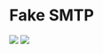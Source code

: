 # Fake SMTP

[![](https://images.microbadger.com/badges/image/mailtop/fake-smtp.svg)](https://microbadger.com/images/mailtop/fake-smtp "Get your own image badge on microbadger.com")
[![](https://images.microbadger.com/badges/version/mailtop/fake-smtp.svg)](https://microbadger.com/images/mailtop/fake-smtp "Get your own version badge on microbadger.com")
